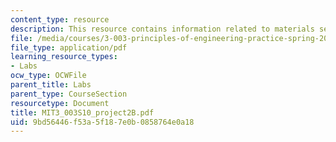 ```yaml
---
content_type: resource
description: This resource contains information related to materials section.
file: /media/courses/3-003-principles-of-engineering-practice-spring-2010/9bd56446f53a5f187e0b0858764e0a18_MIT3_003S10_project2B.pdf
file_type: application/pdf
learning_resource_types:
- Labs
ocw_type: OCWFile
parent_title: Labs
parent_type: CourseSection
resourcetype: Document
title: MIT3_003S10_project2B.pdf
uid: 9bd56446-f53a-5f18-7e0b-0858764e0a18
---
```

